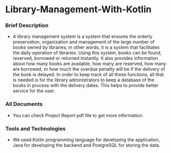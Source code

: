 # Library-Management-With-Kotlin
### Brief Description
- A library management system is a system that ensures the orderly preservation, organization and management of the large number of books owned by libraries; in other words, it is a system that facilitates the daily operation of libraries. Using this system, books can be found, reserved, borrowed or returned instantly. It also provides information about how many books are available, how many are reserved, how many are borrowed, or how much the overdue penalty will be if the delivery of the book is delayed. In order to keep track of all these functions, all that is needed is for the library administrators to keep a database of the books in process with the delivery dates. This helps to provide better service for the user.

### All Documents
- You can check Project Report pdf file to get more information.

### Tools and Technologies

- We used Kotlin programming language for developing the application, Java for developing the backend and PostgreSQL for storing the data.
